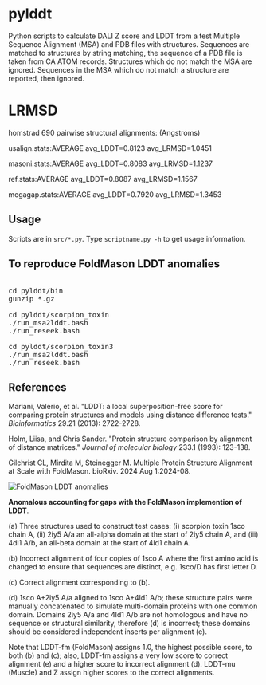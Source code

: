 # pylddt

Python scripts to calculate DALI Z score and LDDT from a test Multiple Sequence Alignment (MSA) and PDB files with structures. 
Sequences are matched to structures by string matching, the sequence of a PDB file is taken from CA ATOM records.
Structures which do not match the MSA are ignored. Sequences in the MSA which do not match a structure are reported, then ignored.

# LRMSD
  homstrad 690 pairwise structural alignments: (Angstroms)

  usalign.stats:AVERAGE	avg_LDDT=0.8123	avg_LRMSD=1.0451
  
  masoni.stats:AVERAGE	avg_LDDT=0.8083	avg_LRMSD=1.1237
  
  ref.stats:AVERAGE	avg_LDDT=0.8087	avg_LRMSD=1.1567
  
  megagap.stats:AVERAGE	avg_LDDT=0.7920	avg_LRMSD=1.3453
  
## Usage 

Scripts are in `src/*.py`. Type `scriptname.py -h` to get usage information.

## To reproduce FoldMason LDDT anomalies

<pre>

cd pylddt/bin
gunzip *.gz

cd pylddt/scorpion_toxin
./run_msa2lddt.bash
./run_reseek.bash

cd pylddt/scorpion_toxin3
./run_msa2lddt.bash
./run_reseek.bash
</pre>

## References

Mariani, Valerio, et al. "LDDT: a local superposition-free score for comparing protein structures and models using distance difference tests." <i>Bioinformatics</i> 29.21 (2013): 2722-2728.

Holm, Liisa, and Chris Sander. "Protein structure comparison by alignment of distance matrices." <i>Journal of molecular biology</i> 233.1 (1993): 123-138.

Gilchrist CL, Mirdita M, Steinegger M. Multiple Protein Structure Alignment at Scale with FoldMason. bioRxiv. 2024 Aug 1:2024-08.


![FoldMason LDDT anomalies](https://github.com/rcedgar/pylddt/raw/main/results/FoldMason_LDDT_anomaly_figure.png)

<b>Anomalous accounting for gaps with the FoldMason implemention of LDDT</b>.


(a) Three structures used to construct test
cases: (i) scorpion toxin 1sco chain A, (ii) 2iy5 A/a an all-alpha domain at the start of 2iy5 chain A,
and (iii) 4dl1 A/b, an all-beta domain at the start of 4ld1 chain A.


(b) Incorrect alignment of four copies
of 1sco A where the first amino acid is changed to ensure that sequences are distinct, e.g. 1sco/D has
first letter D.

(c) Correct alignment corresponding to (b). 

(d) 1sco A+2iy5 A/a aligned to
1sco A+4ld1 A/b; these structure pairs were manually concatenated to simulate multi-domain proteins
with one common domain. Domains 2iy5 A/a and 4ld1 A/b are not homologous and have no sequence
or structural similarity, therefore (d) is incorrect; these domains should be considered independent
inserts per alignment (e). 

Note that LDDT-fm (FoldMason) assigns 1.0, the highest possible score, to both (b) and (c);
also, LDDT-fm assigns a very low score to correct alignment (e) and a higher score to incorrect
alignment (d). LDDT-mu (Muscle) and Z assign higher scores to the correct alignments.
